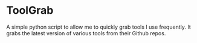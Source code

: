# ToolGrab
A simple python script to allow me to quickly grab tools I use frequently. It grabs the latest version of various tools from their Github repos.
